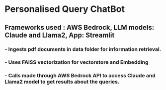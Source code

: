 # Personalised Query ChatBot 
## Frameworks used : AWS Bedrock, LLM models: Claude and Llama2, App: Streamlit
### - Ingests pdf documents in data folder for information retrieval. 
### - Uses FAISS vectorization for vectorstore and Embedding
### - Calls made through AWS Bedrock API to access Claude and Llama2 model to get results about the queries.
